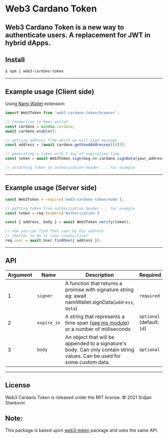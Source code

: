# Web3 Cardano Token

Web3 Cardano Token is a new way to authenticate users. A replacement for JWT in hybrid dApps.
---

## Install

```bash
$ npm i web3-cardano-token
```
---

## Example usage (Client side)

Using [Nami Wallet](https://namiwallet.io/) extension:

```js
import Web3Token from 'web3-cardano-token/browser';

// Connection to Nami wallet
const cardano = window.cardano;
await cardano.enable();

// getting address from which we will sign message
const address = (await cardano.getUsedAddresses())[0];

// generating a token with 1 day of expiration time
const token = await Web3Token.sign(msg => cardano.signData(your_address, toHex(msg)), '1d');

// attaching token to authorization header ... for example
```
---

## Example usage (Server side)
```js
const Web3Token = require('web3-cardano-token/node');

// getting token from authorization header ... for example
const token = req.headers['Authorization']

const { address, body } = await Web3Token.verify(token);

// now you can find that user by his address
// (better to do it case insensitive)
req.user = await User.findOne({ address });
```

---
## API

Argument | Name | Description | Required | Example
--- | --- | --- | --- | ---
1 | `signer` | A function that returns a promise with signature string eg: await namiWallet.signData(`address`, `data`) | `required` | `(body) => await namiWallet.signData(addr1e2..0c, body)`
2 | `expire_in` | A string that represents a time span ([see ms module](https://github.com/vercel/ms)) or a number of milliseconds | `optional` (default: `1d`) | `1 day`
3 | `body` | An object that will be appended to a signature's body. Can only contain string values. Can be used for some custom data. | `optional` | `{ 'Custom-data': 'some custom data' }`

---
## License
Web3 Cardano Token is released under the MIT license. © 2021 Srdjan Stankovic


## Note:

This package is based upon [web3-token](https://github.com/bytesbay/web3-token) package and uses the same API.
